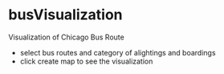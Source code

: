 busVisualization
================

Visualization of Chicago Bus Route

- select bus routes and category of alightings and boardings 
- click create map to see the visualization 
